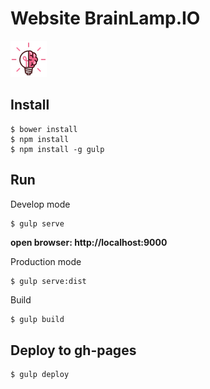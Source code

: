 # Website BrainLamp.IO

<img src="app/images/logo.png" alt="brainlamp logo">

## Install

```shell
$ bower install
$ npm install
$ npm install -g gulp
```

## Run

Develop mode
```
$ gulp serve
```
**open browser: http://localhost:9000**

Production mode
```
$ gulp serve:dist
```

Build
```bash
$ gulp build
```

## Deploy to gh-pages

```
$ gulp deploy
```